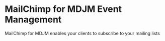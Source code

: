 <h1>MailChimp for MDJM Event Management</h1>

MailChimp for MDJM enables your clients to subscribe to your mailing lists
